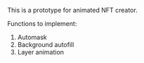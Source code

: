 This is a prototype for animated NFT creator.

Functions to implement:
1. Automask
2. Background autofill
3. Layer animation
